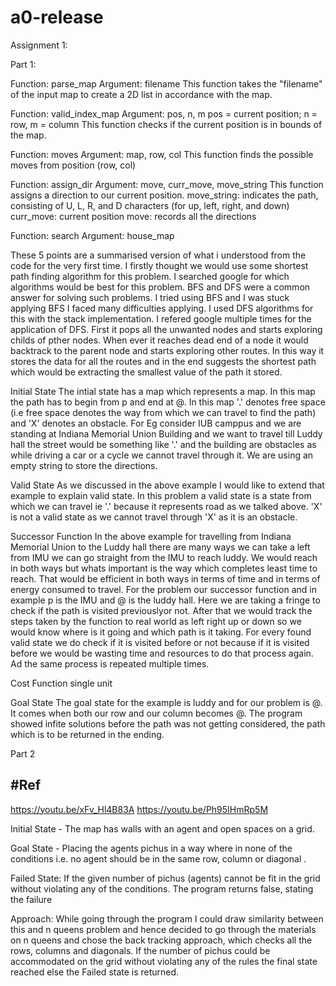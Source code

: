 # a0-release
Assignment 1:

Part 1:

Function: parse_map Argument: filename This function takes the "filename" of the input map to create a 2D list in accordance with the map.

Function: valid_index_map Argument: pos, n, m pos = current position; n = row, m = column This function checks if the current position is in bounds of the map.

Function: moves Argument: map, row, col This function finds the possible moves from position (row, col)

Function: assign_dir Argument: move, curr_move, move_string This function assigns a direction to our current position. move_string: indicates the path, consisting of U, L, R, and D characters (for up, left, right, and down) curr_move: current position move: records all the directions

Function: search Argument: house_map

These 5 points are a summarised version of what i understood from the code for the very first time. I firstly thought we would use some shortest path finding algorithm for this problem. I searched google for which algorithms would be best for this problem. BFS and DFS were a common answer for solving such problems. I tried using BFS and I was stuck applying BFS I faced many difficulties applying. I used DFS algorithms for this with the stack implementation. I refered google multiple times for the application of DFS. First it pops all the unwanted nodes and starts exploring childs of pther nodes. When ever it reaches dead end of a node it would backtrack to the parent node and starts exploring other routes. In this way it stores the data for all the routes and in the end suggests the shortest path which would be extracting the smallest value of the path it stored.

Initial State The intial state has a map which represents a map. In this map the path has to begin from p and end at @. In this map '.' denotes free space (i.e free space denotes the way from which we can travel to find the path) and 'X' denotes an obstacle. For Eg consider IUB camppus and we are standing at Indiana Memorial Union Building and we want to travel till Luddy hall the street would be something like '.' and the building are obstacles as while driving a car or a cycle we cannot travel through it. We are using an empty string to store the directions.

Valid State As we discussed in the above example I would like to extend that example to explain valid state. In this problem a valid state is a state from which we can travel ie '.' because it represents road as we talked above. 'X' is not a valid state as we cannot travel through 'X' as it is an obstacle.

Successor Function In the above example for travelling from Indiana Memorial Union to the Luddy hall there are many ways we can take a left from IMU we can go straight from the IMU to reach luddy. We would reach in both ways but whats important is the way which completes least time to reach. That would be efficient in both ways in terms of time and in terms of energy consumed to travel. For the problem our successor function and in example p is the IMU and @ is the luddy hall. Here we are taking a fringe to check if the path is visited previouslyor not. After that we would track the steps taken by the function to real world as left right up or down so we would know where is it going and which path is it taking. For every found valid state we do check if it is visited before or not because if it is visited before we would be wasting time and resources to do that process again. Ad the same process is repeated multiple times.

Cost Function single unit

Goal State The goal state for the example is luddy and for our problem is @. It comes when both our row and our column becomes @. The program showed infite solutions before the path was not getting considered, the path which is to be returned in the ending.


Part 2

#Ref
- 
https://youtu.be/xFv_Hl4B83A 
https://youtu.be/Ph95IHmRp5M


Initial State - The map has walls with an agent and open spaces on a grid.

Goal State - Placing the agents pichus in a way where in none of the conditions i.e. no agent should be in the same row, column or diagonal .

Failed State: If the given number of pichus (agents) cannot be fit in the grid without violating any of the conditions. The program returns false, stating the failure

Approach: While going through the program I could draw similarity between this and n queens problem and hence decided to go through the materials on n queens and chose the back tracking approach, which checks all the rows, columns and diagonals. If the number of pichus could be accommodated on the grid without violating any of the rules the final state reached else the Failed state is returned.

